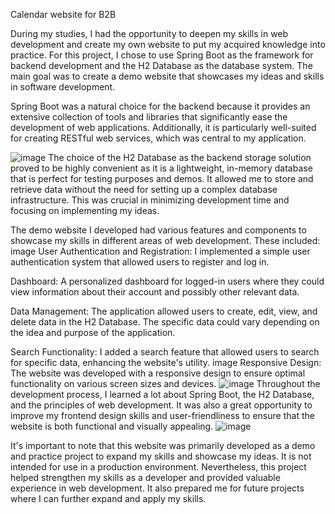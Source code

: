 Calendar website for B2B

During my studies, I had the opportunity to deepen my skills in web development and create my own website to put my acquired knowledge into practice. For this project, I chose to use Spring Boot as the framework for backend development and the H2 Database as the database system. The main goal was to create a demo website that showcases my ideas and skills in software development.

Spring Boot was a natural choice for the backend because it provides an extensive collection of tools and libraries that significantly ease the development of web applications. Additionally, it is particularly well-suited for creating RESTful web services, which was central to my application.

![image](https://github.com/user-attachments/assets/258e4763-cb50-4ff4-a4e3-310b1ddb1135)
The choice of the H2 Database as the backend storage solution proved to be highly convenient as it is a lightweight, in-memory database that is perfect for testing purposes and demos. It allowed me to store and retrieve data without the need for setting up a complex database infrastructure. This was crucial in minimizing development time and focusing on implementing my ideas.

The demo website I developed had various features and components to showcase my skills in different areas of web development. These included: image User Authentication and Registration: I implemented a simple user authentication system that allowed users to register and log in.

Dashboard: A personalized dashboard for logged-in users where they could view information about their account and possibly other relevant data.

Data Management: The application allowed users to create, edit, view, and delete data in the H2 Database. The specific data could vary depending on the idea and purpose of the application.

Search Functionality: I added a search feature that allowed users to search for specific data, enhancing the website's utility. image Responsive Design: The website was developed with a responsive design to ensure optimal functionality on various screen sizes and devices.
![image](https://github.com/user-attachments/assets/2300bc43-5cc5-424e-b845-a3f9f76903d6)
Throughout the development process, I learned a lot about Spring Boot, the H2 Database, and the principles of web development. It was also a great opportunity to improve my frontend design skills and user-friendliness to ensure that the website is both functional and visually appealing.
![image](https://github.com/user-attachments/assets/2300bc43-5cc5-424e-b845-a3f9f76903d6)

It's important to note that this website was primarily developed as a demo and practice project to expand my skills and showcase my ideas. It is not intended for use in a production environment. Nevertheless, this project helped strengthen my skills as a developer and provided valuable experience in web development. It also prepared me for future projects where I can further expand and apply my skills.




